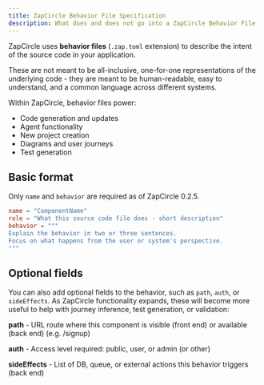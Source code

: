 ```yaml
---
title: ZapCircle Behavior File Specification
description: What does and does not go into a ZapCircle Behavior File
---
```


ZapCircle uses **behavior files** (`.zap.toml` extension) to describe the intent of the source code in your application.

These are not meant to be all-inclusive, one-for-one representations of the underlying code - they are meant to be human-readable, easy to understand, and a common language across different systems.

Within ZapCircle, behavior files power:
* Code generation and updates
* Agent functionality
* New project creation
* Diagrams and user journeys
* Test generation

## Basic format

Only `name` and `behavior` are required as of ZapCircle 0.2.5.

```toml
name = "ComponentName"
role = "What this source code file does - short description"
behavior = """
Explain the behavior in two or three sentences.
Focus on what happens from the user or system's perspective.
"""
```

## Optional fields

You can also add optional fields to the behavior, such as `path`, `auth`, or `sideEffects`. As ZapCircle functionality expands, these will become more useful to help with journey inference, test generation, or validation:


**path** - URL route where this component is visible (front end) or available (back end) (e.g. /signup)

**auth** - Access level required: public, user, or admin (or other)

**sideEffects** - List of DB, queue, or external actions this behavior triggers (back end)
